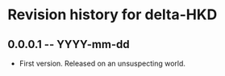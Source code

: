 # Revision history for delta-HKD

## 0.0.0.1 -- YYYY-mm-dd

* First version. Released on an unsuspecting world.
